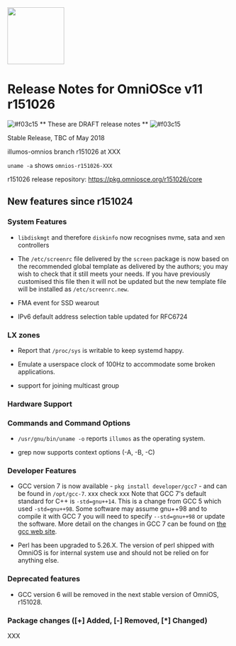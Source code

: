 <img src="http://www.omniosce.org/OmniOSce_logo.svg" height="128">

# Release Notes for OmniOSce v11 r151026
![#f03c15](https://placehold.it/15/f03c15/000000?text=+) ** These are DRAFT release notes ** ![#f03c15](https://placehold.it/15/f03c15/000000?text=+)

Stable Release, TBC of May 2018

illumos-omnios branch r151026 at XXX

`uname -a` shows `omnios-r151026-XXX`

r151026 release repository: https://pkg.omniosce.org/r151026/core

## New features since r151024

### System Features

* `libdiskmgt` and therefore `diskinfo` now recognises nvme, sata and xen
  controllers

* The `/etc/screenrc` file delivered by the `screen` package is now based on
  the recommended global template as delivered by the authors; you may wish
  to check that it still meets your needs. If you have previously customised
  this file then it will not be updated but the new template file will be
  installed as `/etc/screenrc.new`.

* FMA event for SSD wearout

* IPv6 default address selection table updated for RFC6724

### LX zones

* Report that `/proc/sys` is writable to keep systemd happy.

* Emulate a userspace clock of 100Hz to accommodate some broken applications.

* support for joining multicast group

### Hardware Support

### Commands and Command Options

* `/usr/gnu/bin/uname -o` reports `illumos` as the operating system.

* grep now supports context options (-A, -B, -C)

### Developer Features

* GCC version 7 is now available - `pkg install developer/gcc7` - and can be
  found in `/opt/gcc-7`.
  xxx check xxx
  Note that GCC 7's default standard for C++ is `-std=gnu++14`. This is a
  change from GCC 5 which used `-std=gnu++98`. Some software may assume
  gnu++98 and to compile it with GCC 7 you will need to specify
  `--std=gnu++98` or update the software. More detail on the changes in GCC 7
  can be found on
  [the gcc web site](https://gcc.gnu.org/gcc-7/changes.html).

* Perl has been upgraded to 5.26.X. The version of perl shipped with OmniOS
  is for internal system use and should not be relied on for anything else.

### Deprecated features

* GCC version 6 will be removed in the next stable version of OmniOS, r151028.

### Package changes ([+] Added, [-] Removed, [\*] Changed)

XXX

